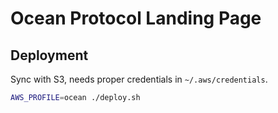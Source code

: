 # Ocean Protocol Landing Page

## Deployment

Sync with S3, needs proper credentials in `~/.aws/credentials`.

```bash
AWS_PROFILE=ocean ./deploy.sh
```